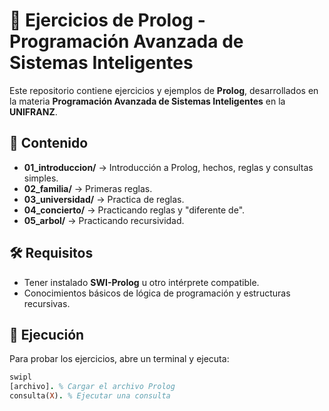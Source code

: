# 📂 Ejercicios de Prolog - Programación Avanzada de Sistemas Inteligentes

Este repositorio contiene ejercicios y ejemplos de **Prolog**, desarrollados en la materia **Programación Avanzada de Sistemas Inteligentes** en la **UNIFRANZ**.

## 📌 Contenido

- **01_introduccion/** → Introducción a Prolog, hechos, reglas y consultas simples.
- **02_familia/** → Primeras reglas.
- **03_universidad/** → Practica de reglas.
- **04_concierto/** → Practicando reglas y "diferente de".
- **05_arbol/** → Practicando recursividad.

## 🛠 Requisitos

- Tener instalado **SWI-Prolog** u otro intérprete compatible.
- Conocimientos básicos de lógica de programación y estructuras recursivas.

## 🚀 Ejecución

Para probar los ejercicios, abre un terminal y ejecuta:

```prolog
swipl
[archivo]. % Cargar el archivo Prolog
consulta(X). % Ejecutar una consulta
